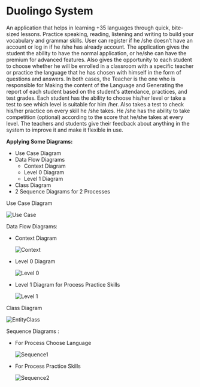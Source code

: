 # Duolingo System
An application that helps in learning +35 languages through quick, bite-sized lessons. Practice speaking, reading, listening and writing to build your vocabulary and grammar skills. User can register if he /she doesn’t have an account or log in if he /she has already account. The application gives the student the ability to have the normal application, or he/she can have the premium for advanced features. Also gives the opportunity to each student to choose whether he will be enrolled in a classroom with a specific teacher or practice the language that he has chosen with himself in the form of questions and answers. In both cases, the Teacher is the one who is responsible for Making the content of the Language and Generating the report of each student based on the student's attendance, practices, and test grades. Each student has the ability to choose his/her level or take a test to see which level is suitable for him /her. Also takes a test to check his/her practice on every skill he /she takes. He /she has the ability to take competition (optional) according to the score that he/she takes at every level. The teachers and students give their feedback about anything in the system to improve it and make it flexible in use.

**Applying Some Diagrams:**
- Use Case Diagram
- Data Flow Diagrams
  - Context Diagram
  - Level 0 Diagram
  - Level 1 Diagram 
- Class Diagram
- 2 Sequence Diagrams for 2 Processes


Use Case Diagram

![Use Case](https://user-images.githubusercontent.com/92521186/217662784-f2c84203-c98f-4dba-8c95-6839e0a46445.png)

Data Flow Diagrams:
- Context Diagram

  ![Context](https://user-images.githubusercontent.com/92521186/217662942-13cff358-c536-4eb6-9343-f81885aed558.png)

- Level 0 Diagram

  ![Level 0](https://user-images.githubusercontent.com/92521186/217663045-2c320655-5fc8-48dd-8ccc-a25d8041ed2e.png)

- Level 1 Diagram for Process Practice Skills

  ![Level 1](https://user-images.githubusercontent.com/92521186/217664177-bf3fbf45-fe81-4bf5-993b-1f9c97ff3368.png)
  
Class Diagram 

  ![EntityClass](https://user-images.githubusercontent.com/92521186/217664327-74bce5b2-3558-40f1-883a-772665920abf.png)
  
Sequence Diagrams :
- For Process Choose Language

  ![Sequence1](https://user-images.githubusercontent.com/92521186/217664526-0e52f1c0-3f34-4847-b2e1-e1f988016a15.png)
  
- For Process Practice Skills

  ![Sequence2](https://user-images.githubusercontent.com/92521186/217664691-f8e79bcf-d472-41ba-9ba6-78d3ef5be781.png)





